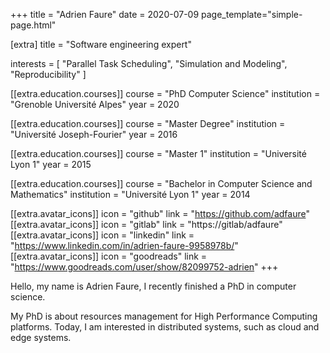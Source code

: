 +++
title = "Adrien Faure"
date = 2020-07-09
page_template="simple-page.html"

[extra]
title = "Software engineering expert"

interests = [
  "Parallel Task Scheduling",
  "Simulation and Modeling",
  "Reproducibility"
]

[[extra.education.courses]]
  course = "PhD Computer Science"
  institution = "Grenoble Université Alpes"
  year = 2020

[[extra.education.courses]]
  course = "Master Degree"
  institution = "Université Joseph-Fourier"
  year = 2016

[[extra.education.courses]]
  course = "Master 1"
  institution = "Université Lyon 1"
  year = 2015

[[extra.education.courses]]
  course = "Bachelor in Computer Science and Mathematics"
  institution = "Université Lyon 1"
  year = 2014

[[extra.avatar_icons]]
  icon = "github"
  link = "https://github.com/adfaure"
[[extra.avatar_icons]]
  icon = "gitlab"
  link = "https://gitlab/adfaure"
[[extra.avatar_icons]]
  icon = "linkedin"
  link = "https://www.linkedin.com/in/adrien-faure-9958978b/"
[[extra.avatar_icons]]
  icon = "goodreads"
  link = "https://www.goodreads.com/user/show/82099752-adrien"
+++

Hello, my name is Adrien Faure, I recently finished a PhD in computer science.

My PhD is about resources management for High Performance Computing platforms.
Today, I am interested in distributed systems, such as cloud and edge systems.
